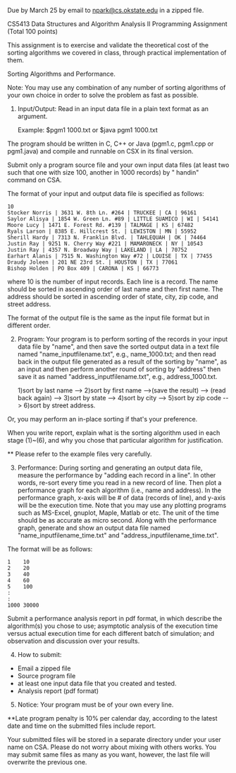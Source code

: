 
Due by March 25 by email to npark@cs.okstate.edu in a zipped file.

CS5413 Data Structures and Algorithm Analysis II 
Programming Assignment (Total 100 points)


This assignment is to exercise and validate the theoretical cost of the sorting
algorithms we covered in class, through practical implementation of them.


Sorting Algorithms and Performance.

Note: You may use any combination of any number of sorting algorithms 
of your own choice in order to solve the problem as fast as possible.


1. Input/Output:
Read in an input data file in a plain text format as an argument.

    Example:
    $pgm1 1000.txt
    or
    $java pgm1 1000.txt

The program should be written in C, C++ or Java (pgm1.c, pgm1.cpp or pgm1.java) and compile and runnable 
on CSX in its final version. 

Submit only a program source file and your own input data files 
(at least two such that one with size 100, another in 1000 records)
by " handin" command on CSA.


The format of your input and output data file is specified as follows:

    10
    Stocker Norris | 3631 W. 8th Ln. #264 | TRUCKEE | CA | 96161
    Saylor Alisya | 1854 W. Green Ln. #89 | LITTLE SUAMICO | WI | 54141
    Moore Lucy | 1471 E. Forest Rd. #139 | TALMAGE | KS | 67482
    Ryals Larson | 8385 E. Hillcrest St. | LEWISTON | MN | 55952
    Sherill Hardy | 7313 N. Franklin Blvd. | TAHLEQUAH | OK | 74464
    Justin Ray | 9251 N. Cherry Way #221 | MAMARONECK | NY | 10543
    Justin Ray | 4357 N. Broadway Way | LAKELAND | LA | 70752
    Earhart Alanis | 7515 N. Washington Way #72 | LOUISE | TX | 77455
    Draudy Joleen | 201 NE 23rd St. | HOUSTON | TX | 77061
    Bishop Holden | PO Box 409 | CARONA | KS | 66773


where 10 is the number of input records. Each line is a record. 
The name should be sorted in ascending order of last name and then first name.
The address should be sorted in ascending order of state, city, zip code, 
and street address.


The format of the output file is the same as the input file format
but in different order.


2. Program:
Your program is to perform sorting of the records in your input data file
by "name", and then save the sorted output data in a text file named 
"name_inputfilename.txt", e.g., name_1000.txt;
and then read back in the output file generated as a result of the sorting
by "name", as an input and then perform another round of sorting by "address" 
then save it as named "address_inputfilename.txt", e.g., address_1000.txt.


    1)sort by last name --> 2)sort by first name -->(save the result) --> 
    (read back again) --> 3)sort by state --> 4)sort by city --> 
    5)sort by zip code --> 6)sort by street address.

Or, you may perform an in-place sorting if that's your preference. 


When you write report, explain what is the sorting algorithm used in each stage 
(1)~(6), and why you chose that particular algorithm for justification.

** Please refer to the example files very carefully. 


3. Performance:
During sorting and generating an output data file, 
measure the performance by "adding each record in a line". 
In other words, re-sort every time you read in a new record of line.
Then plot a performance graph for each algorithm (i.e., name and address). 
In the performance graph, x-axis will be # of data (records of line), 
and y-axis will be the execution time. Note that you may use any plotting 
programs such as MS-Excel, gnuplot, Maple, Matlab or etc. 
The unit of the time should be as accurate as micro second.
Along with the performance graph,
generate and show an output data file named "name_inputfilename_time.txt" and
"address_inputfilename_time.txt".

The format will be as follows:

    1    10
    2    20
    3    40
    4    60
    5    100
    :
    :
    1000 30000

Submit a performance analysis report in pdf format,
in which describe the algorithm(s) you chose to use;
asymptotic analysis of the execution time versus actual execution time
for each different batch of simulation;
and observation and discussion over your results.


4. How to submit:

* Email a zipped file
* Source program file
* at least one input data file that you created and tested.
* Analysis report (pdf format)
  


5. Notice:
Your program must be of your own every line. 


**Late program penalty is 10% per calendar day, according to the latest date 
and time on the submitted files include report.


Your submitted files will be stored in a separate directory 
under your user name on CSA. 
Please do not worry about mixing with others works. You may submit 
same files as many as you want, however, the last file will overwrite the 
previous one. 